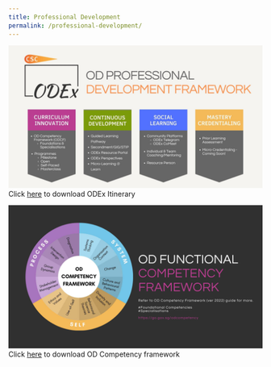 ```yaml
---
title: Professional Development
permalink: /professional-development/
---
```

<!-- Google tag (gtag.js) -->
<script async src="https://www.googletagmanager.com/gtag/js?id=G-HS950GH8S6"></script>
<script>
  window.dataLayer = window.dataLayer || [];
  function gtag(){dataLayer.push(arguments);}
  gtag('js', new Date());

  gtag('config', 'G-HS950GH8S6');
</script>
![](/images/OD%20Professional%20Development%20Framework.jpg)Click [here](https://go.gov.sg/odexitinerary) to download ODEx Itinerary

![](/images/OD%20Competency%20Framework-correct.jpg) Click [here](https://go.gov.sg/odcompetency) to download OD Competency framework